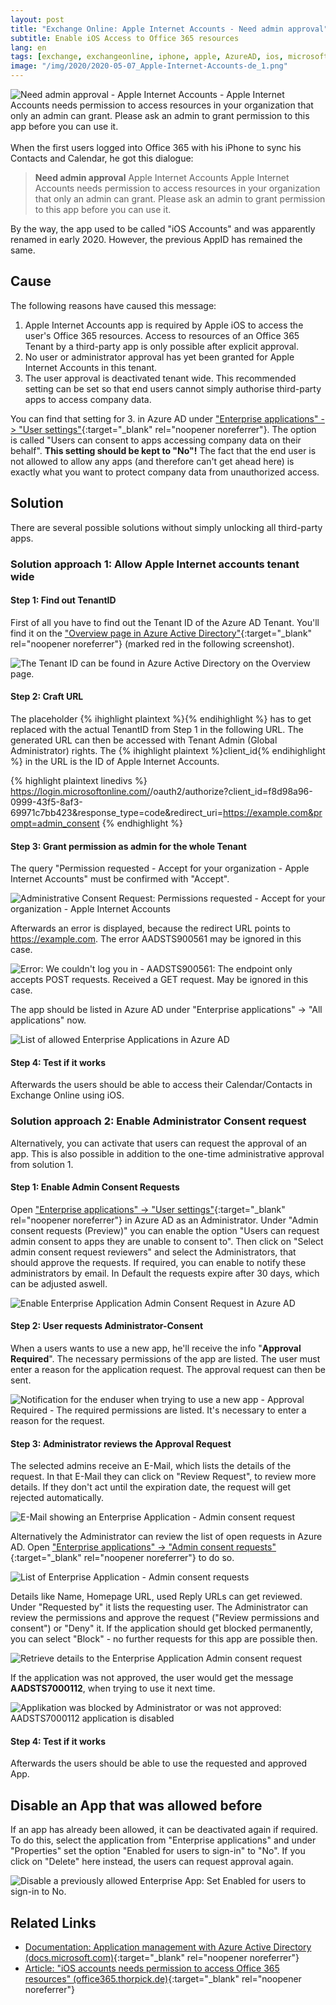 ```yaml
---
layout: post
title: "Exchange Online: Apple Internet Accounts - Need admin approval"
subtitle: Enable iOS Access to Office 365 resources
lang: en
tags: [exchange, exchangeonline, iphone, apple, AzureAD, ios, microsoft365, office365]
image: "/img/2020/2020-05-07_Apple-Internet-Accounts-de_1.png"
---
```

![Need admin approval - Apple Internet Accounts - Apple Internet Accounts needs permission to access resources in your organization that only an admin can grant. Please ask an admin to grant permission to this app before you can use it.](/img/2020/2020-05-07_Apple-Internet-Accounts-de_1.png "Need admin approval - Apple Internet Accounts - Apple Internet Accounts needs permission to access resources in your organization that only an admin can grant. Please ask an admin to grant permission to this app before you can use it.") <br /><br />
When the first users logged into Office 365 with his iPhone to sync his Contacts and Calendar, he got this dialogue:
> **Need admin approval**
> Apple Internet Accounts
> Apple Internet Accounts needs permission to access resources in your organization that only an admin can grant. Please ask an admin to grant permission to this app before you can use it.

By the way, the app used to be called "iOS Accounts" and was apparently renamed in early 2020. However, the previous AppID has remained the same.

## Cause

The following reasons have caused this message:
1. Apple Internet Accounts app is required by Apple iOS to access the user's Office 365 resources. Access to resources of an Office 365 Tenant by a third-party app is only possible after explicit approval.
2. No user or administrator approval has yet been granted for Apple Internet Accounts in this tenant.
3. The user approval is deactivated tenant wide. This recommended setting can be set so that end users cannot simply authorise third-party apps to access company data.

You can find that setting for 3. in Azure AD under ["Enterprise applications" -> "User settings"](https://portal.azure.com/#blade/Microsoft_AAD_IAM/StartboardApplicationsMenuBlade/UserSettings/menuId/){:target="_blank" rel="noopener noreferrer"}. The option is called "Users can consent to apps accessing company data on their behalf". **This setting should be kept to "No"!** The fact that the end user is not allowed to allow any apps (and therefore can't get ahead here) is exactly what you want to protect company data from unauthorized access.

## Solution

There are several possible solutions without simply unlocking all third-party apps.

### Solution approach 1: Allow Apple Internet accounts tenant wide

#### Step 1: Find out TenantID

First of all you have to find out the Tenant ID of the Azure AD Tenant. You'll find it on the ["Overview page in Azure Active Directory"](https://portal.azure.com/#blade/Microsoft_AAD_IAM/ActiveDirectoryMenuBlade/Overview){:target="_blank" rel="noopener noreferrer"} (marked red in the following screenshot).

![The Tenant ID can be found in Azure Active Directory on the Overview page.](/img/2020/2020-05-07_AzureAD_TenantID.png "The Tenant ID can be found in Azure Active Directory on the Overview page.") 

#### Step 2: Craft URL

The placeholder {% ihighlight plaintext %}<TenantID>{% endihighlight %} has to get replaced with the actual TenantID from Step 1 in the following URL. The generated URL can then be accessed with Tenant Admin (Global Administrator) rights. The {% ihighlight plaintext %}client_id{% endihighlight %} in the URL is the ID of Apple Internet Accounts.

{% highlight plaintext linedivs %}
https://login.microsoftonline.com/<TenantID>/oauth2/authorize?client_id=f8d98a96-0999-43f5-8af3-69971c7bb423&response_type=code&redirect_uri=https://example.com&prompt=admin_consent
{% endhighlight %}

#### Step 3: Grant permission as admin for the whole Tenant

The query "Permission requested - Accept for your organization - Apple Internet Accounts" must be confirmed with "Accept".

![Administrative Consent Request: Permissions requested - Accept for your organization - Apple Internet Accounts](/img/2020/2020-05-07_Apple-Internet-Accounts-de_2.png "Administrative Consent Request: Permissions requested - Accept for your organization - Apple Internet Accounts") 

Afterwards an error is displayed, because the redirect URL points to https://example.com. The error AADSTS900561 may be ignored in this case.

![Error: We couldn't log you in  - AADSTS900561: The endpoint only accepts POST requests. Received a GET request. May be ignored in this case.](/img/2020/2020-05-07_Apple-Internet-Accounts-de_3.png "Error: We couldn't log you in  - AADSTS900561: The endpoint only accepts POST requests. Received a GET request. May be ignored in this case.")

The app should be listed in Azure AD under "Enterprise applications" -> "All applications" now.

![List of allowed Enterprise Applications in Azure AD](/img/2020/2020-05-07_AzureAD_enterpriseapplicationslist.png "List of allowed Enterprise Applications in Azure AD")

#### Step 4: Test if it works

Afterwards the users should be able to access their Calendar/Contacts in Exchange Online using iOS.

### Solution approach 2: Enable Administrator Consent request

Alternatively, you can activate that users can request the approval of an app. This is also possible in addition to the one-time administrative approval from solution 1.

#### Step 1: Enable Admin Consent Requests

Open ["Enterprise applications" -> "User settings"](https://portal.azure.com/#blade/Microsoft_AAD_IAM/StartboardApplicationsMenuBlade/UserSettings/menuId/){:target="_blank" rel="noopener noreferrer"} in Azure AD as an Administrator. Under "Admin consent requests (Preview)" you can enable the option "Users can request admin consent to apps they are unable to consent to". Then click on "Select admin consent request reviewers" and select the Administrators, that should approve the requests. If required, you can enable to notify these administrators by email.
In Default the requests expire after 30 days, which can be adjusted aswell.

![Enable Enterprise Application Admin Consent Request in Azure AD](/img/2020/2020-05-07_EnterpriseApplication_AdminConsentRequest.png "Enable Enterprise Application Admin Consent Request in Azure AD")

#### Step 2: User requests Administrator-Consent

When a users wants to use a new app, he'll receive the info "**Approval Required**". The necessary permissions of the app are listed. The user must enter a reason for the application request. The approval request can then be sent.

![Notification for the enduser when trying to use a new app - Approval Required - The required permissions are listed. It's necessary to enter a reason for the request.](/img/2020/2020-05-07_RequestAdminConsent_as_enduser.png "Notification for the enduser when trying to use a new app - Approval Required - The required permissions are listed. It's necessary to enter a reason for the request.")

#### Step 3: Administrator reviews the Approval Request

The selected admins receive an E-Mail, which lists the details of the request. In that E-Mail they can click on "Review Request", to review more details. If they don't act until the expiration date, the request will get rejected automatically.

![E-Mail showing an Enterprise Application - Admin consent request](/img/2020/2020-05-07_EnterpriseApplication_AdminConsentRequest_by_mail.png "E-Mail showing an Enterprise Application - Admin consent request")

Alternatively the Administrator can review the list of open requests in Azure AD. Open ["Enterprise applications" -> "Admin consent requests"](https://portal.azure.com/#blade/Microsoft_AAD_IAM/StartboardApplicationsMenuBlade/AccessRequests/menuId/){:target="_blank" rel="noopener noreferrer"} to do so.

![List of Enterprise Application - Admin consent requests](/img/2020/2020-05-07_EnterpriseApplications_userreqeustlist.png "List of Enterprise Application - Admin consent requests")

Details like Name, Homepage URL, used Reply URLs can get reviewed. Under "Requested by" it lists the requesting user. The Administrator can review the permissions and approve the request ("Review permissions and consent") or "Deny" it. If the application should get blocked permanently, you can select "Block" - no further requests for this app are possible then. 

![Retrieve details to the Enterprise Application Admin consent request](/img/2020/2020-05-07_EnterpriseApplication_AdminConsent_Actions_and_infos.png "Retrieve details to the Enterprise Application Admin consent request")

If the application was not approved, the user would get the message **AADSTS7000112**, when trying to use it next time.

![Applikation was blocked by Administrator or was not approved: AADSTS7000112 application is disabled](/img/2020/2020-05-07_AADSTS7000112_application_disabled.png "Applikation was blocked by Administrator or was not approved: AADSTS7000112 application is disabled")

#### Step 4: Test if it works

Afterwards the users should be able to use the requested and approved App.

## Disable an App that was allowed before

If an app has already been allowed, it can be deactivated again if required. To do this, select the application from "Enterprise applications" and under "Properties" set the option "Enabled for users to sign-in" to "No". If you click on "Delete" here instead, the users can request approval again.

![Disable a previously allowed Enterprise App: Set Enabled for users to sign-in to No.](/img/2020/2020-05-07_Disable_existing_enterpriseapp.png "Disable a previously allowed Enterprise App: Set Enabled for users to sign-in to No.")

## Related Links
- [Documentation: Application management with Azure Active Directory (docs.microsoft.com)](https://docs.microsoft.com/en-us/azure/active-directory/manage-apps/what-is-application-management){:target="_blank" rel="noopener noreferrer"}
- [Article: "iOS accounts needs permission to access Office 365 resources" (office365.thorpick.de)](https://office365.thorpick.de/ios-accounts-needs-permission-to-access-office-365-resources){:target="_blank" rel="noopener noreferrer"}
